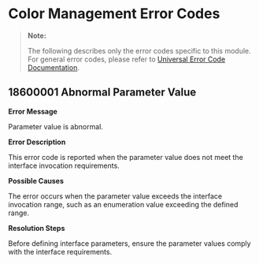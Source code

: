 # Color Management Error Codes

> **Note:**
>
> The following describes only the error codes specific to this module. For general error codes, please refer to [Universal Error Code Documentation](cj-errorcode-universal.md).

## 18600001 Abnormal Parameter Value

**Error Message**

Parameter value is abnormal.

**Error Description**

This error code is reported when the parameter value does not meet the interface invocation requirements.

**Possible Causes**

The error occurs when the parameter value exceeds the interface invocation range, such as an enumeration value exceeding the defined range.

**Resolution Steps**

Before defining interface parameters, ensure the parameter values comply with the interface requirements.